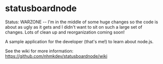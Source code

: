 statusboardnode
===============

Status: WARZONE -- I'm in the middle of some huge changes so the code is about as ugly as it gets and I didn't want to sit on such a large set of changes. Lots of clean up and reorganization coming soon!

A sample application for the developer (that's me!) to learn about node.js.

See the wiki for more information: https://github.com/nhmkdev/statusboardnode/wiki
